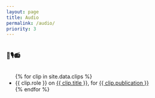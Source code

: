 ```yaml
---
layout: page
title: Audio
permalink: /audio/
priority: 3
---
```


<div class="row">
  <div class="column left-rail">
    <h3>
      🎤🎙📻
    </h3>
  </div>
  <div class="column">
    <ul>
      {% for clip in site.data.clips %}
        <li class="boom">
          {{ clip.role }} on <u>{{ clip.title }}</u>, for <a href="{{ clip.link }}">{{ clip.publication }}</a>
        </li>
      {% endfor %}
    </ul>

</div>

